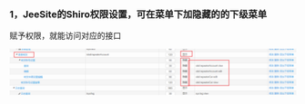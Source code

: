 ### 1，JeeSite的Shiro权限设置，可在菜单下加隐藏的的下级菜单

赋予权限，就能访问对应的接口

![image-20211112152552015](note-images/image-20211112152552015.png)